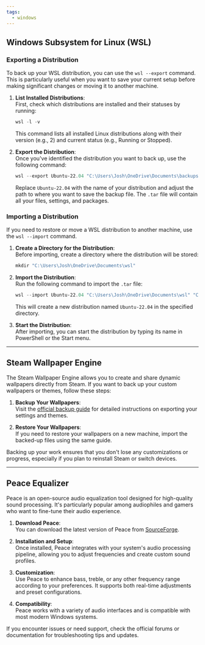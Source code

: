 ```yaml
---
tags:
  - windows
---
```


## Windows Subsystem for Linux (WSL)

### Exporting a Distribution

To back up your WSL distribution, you can use the `wsl --export` command. This is particularly useful when you want to save your current setup before making significant changes or moving it to another machine.

1. **List Installed Distributions**:  
   First, check which distributions are installed and their statuses by running:
   ```powershell
   wsl -l -v
   ```
   This command lists all installed Linux distributions along with their version (e.g., 2) and current status (e.g., Running or Stopped).

2. **Export the Distribution**:  
   Once you've identified the distribution you want to back up, use the following command:
   ```powershell
   wsl --export Ubuntu-22.04 "C:\Users\Josh\OneDrive\Documents\backups\2025 PC\Ubuntu-22.04.tar"
   ```
   Replace `Ubuntu-22.04` with the name of your distribution and adjust the path to where you want to save the backup file. The `.tar` file will contain all your files, settings, and packages.

### Importing a Distribution

If you need to restore or move a WSL distribution to another machine, use the `wsl --import` command.

1. **Create a Directory for the Distribution**:  
   Before importing, create a directory where the distribution will be stored:
   ```powershell
   mkdir "C:\Users\Josh\OneDrive\Documents\wsl"
   ```

2. **Import the Distribution**:  
   Run the following command to import the `.tar` file:
   ```powershell
   wsl --import Ubuntu-22.04 "C:\Users\Josh\OneDrive\Documents\wsl" "C:\Users\Josh\OneDrive\Documents\backups\2025 PC\Ubuntu-22.04.tar"
   ```
   This will create a new distribution named `Ubuntu-22.04` in the specified directory.

3. **Start the Distribution**:  
   After importing, you can start the distribution by typing its name in PowerShell or the Start menu.

---

## Steam Wallpaper Engine

The Steam Wallpaper Engine allows you to create and share dynamic wallpapers directly from Steam. If you want to back up your custom wallpapers or themes, follow these steps:

1. **Backup Your Wallpapers**:  
   Visit the [official backup guide](https://help.wallpaperengine.io/en/steam/backup.html) for detailed instructions on exporting your settings and themes.

2. **Restore Your Wallpapers**:  
   If you need to restore your wallpapers on a new machine, import the backed-up files using the same guide.

Backing up your work ensures that you don't lose any customizations or progress, especially if you plan to reinstall Steam or switch devices.

---

## Peace Equalizer

Peace is an open-source audio equalization tool designed for high-quality sound processing. It's particularly popular among audiophiles and gamers who want to fine-tune their audio experience.

1. **Download Peace**:  
   You can download the latest version of Peace from [SourceForge](https://sourceforge.net/projects/peace-equalizer-apo-extension/files/latest/download).

2. **Installation and Setup**:  
   Once installed, Peace integrates with your system's audio processing pipeline, allowing you to adjust frequencies and create custom sound profiles.

3. **Customization**:  
   Use Peace to enhance bass, treble, or any other frequency range according to your preferences. It supports both real-time adjustments and preset configurations.

4. **Compatibility**:  
   Peace works with a variety of audio interfaces and is compatible with most modern Windows systems.

If you encounter issues or need support, check the official forums or documentation for troubleshooting tips and updates.

